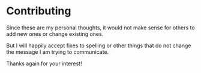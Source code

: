 # Contributing

Since these are my personal thoughts, it would not make sense for others
to add new ones or change existing ones.

But I will happily accept fixes to spelling or other things that do not
change the message I am trying to communicate.

Thanks again for your interest!
